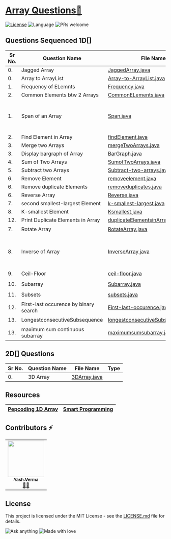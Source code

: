 # [Array Questions🚀](https://leetcode.com/problemset/algorithms/)

[![License](https://img.shields.io/badge/license-Apache_2.0-blue.svg)](LICENSE.md) ![Language](https://img.shields.io/badge/language-Java%20%2F%20Data_Structures%2F-blue.svg) ![PRs welcome](https://img.shields.io/badge/PRs%20-welcome-brightgreen.svg) 

## Questions Sequenced 1D[]
 
| Sr No. | Question Name | File Name |   Type |
|-----------|-----------|---------|---------------|
| 0.| Jagged Array  | [JaggedArray.java](https://github.com/vyash5075/Java-Programming/blob/Arrays/Basic/JaggedArray.java) |  |
| 0.| Array to  ArrayList  | [Array-to-ArrayList.java](https://github.com/vyash5075/Java-Programming/blob/Arrays/Basic/Array-to-ArrayList.java) |  |
| 1.| Frequency of ELemnts  | [Frequency.java](https://github.com/vyash5075/Java-Programming/blob/Arrays/Basic/Frequency.java) |   | 
| 2.| Common Elements btw 2 Arrays | [CommonELements.java](https://github.com/vyash5075/Java-Programming/blob/Arrays/Basic/CommonELements.java) |   | 
| 1.| Span of an Array  | [Span.java](https://github.com/vyash5075/Java-Programming/blob/Arrays/Basic/Span.java) |Difference of max and min elemts in[]  | 
| 2.| Find Element in Array  | [findElement.java](https://github.com/vyash5075/Java-Programming/blob/Arrays/Basic/findElement.java) |  |
| 3.| Merge two Arrays  | [mergeTwoArrays.java](https://github.com/vyash5075/Java-Programming/blob/Arrays/Basic/mergeTwoArrays.java) |  |
| 3.| Display bargraph of Array | [BarGraph.java](https://github.com/vyash5075/Java-Programming/blob/Arrays/Basic/BarGraph.java) |  |
| 4.|Sum of Two Arrays | [SumofTwoArrays.java](https://github.com/vyash5075/Java-Programming/blob/Arrays/Basic/SumofTwoArrays.java) |  |
| 5.| Subtract two Arrays | [Subtract-two-arrays.java](https://github.com/vyash5075/Java-Programming/blob/Arrays/Basic/Subtract-two-arrays.java) |  |
| 6.| Remove Element | [removeelement.java](https://github.com/vyash5075/Java-Programming/blob/Arrays/Basic/removeelement.java) |  |
| 6.| Remove duplicate Elements | [removeduplicates.java](https://github.com/vyash5075/Java-Programming/blob/Arrays/Basic/removeduplicates.java) |  |
| 6.| Reverse Array | [Reverse.java](https://github.com/vyash5075/Java-Programming/blob/Arrays/Basic/Reverse.java) |  |
| 7.| second smallest-largest  Element | [k-smallest-largest.java](https://github.com/vyash5075/Java-Programming/blob/Arrays/Basic/k-smallest-largest.java) |  |
| 8.| K-smallest  Element | [Ksmallest.java](https://github.com/vyash5075/Java-Programming/blob/Arrays/Basic/Ksmallest.java) |  |
| 12.| Print Duplicate Elements in Array | [duplicateElementsinArray.java](https://github.com/vyash5075/Java-Programming/blob/Arrays/Basic/duplicateElementsinArray.java) | 🎯 |
| 7.| Rotate Array | [RotateArray.java](https://github.com/vyash5075/Java-Programming/blob/Arrays/Basic/RotateArray.java) | ⭐ |
| 8.| Inverse of Array | [InverseArray.java](https://github.com/vyash5075/Java-Programming/blob/Arrays/Basic/InverseArray.java) |replace element by position in []  |
| 9.| Ceil-Floor | [ceil-floor.java](https://github.com/vyash5075/Java-Programming/blob/Arrays/Basic/ceil-floor.java) | ⭐ |
| 10.| Subarray | [Subarray.java](https://github.com/vyash5075/Java-Programming/blob/Arrays/Basic/Subarray.java) | ⭐ |
| 11.| Subsets | [subsets.java](https://github.com/vyash5075/Java-Programming/blob/Arrays/Basic/subsets.java) | ⭐ |
| 12.| First-last occurence by binary search | [First-last-occurence.java](https://github.com/vyash5075/Java-Programming/blob/Arrays/Basic/First-last-occurence.java) | ⭐ |
| 13.| LongestconsecutiveSubsequence | [longestconsecutiveSubsequence.java](https://github.com/vyash5075/Java-Programming/blob/Arrays/medium/longestconsecutiveSubsequence.java) | ⭐🌟 |
| 13.| maximum sum continuous subarray  | [maximumsumsubarray.java](https://github.com/vyash5075/Java-Programming/blob/Arrays/medium/maximumsumsubarray.java) | ⭐🌟 |

 


## 2D[] Questions
| Sr No. | Question Name | File Name |   Type |
|-----------|-----------|---------|---------------|
| 0.| 3D Array  | [3DArray.java](https://github.com/vyash5075/Java-Programming/blob/Arrays/2D%5B%5D/Basic/3DArray.java) |  |



 ## Resources
 |[Pepcoding 1D Array](https://www.youtube.com/watch?v=tXbgyBCLteM&list=PL-Jc9J83PIiHOV7lm2uSw4ZiVsIRsGS6r)|[Smart Programming](https://www.youtube.com/watch?v=dRrjjotgniA&list=PLlhM4lkb2sEhfuXL-2BDrJ67WkUdQ2v9b&index=56)|
 |--|--|

 

 ## Contributors ⚡
<table>
  <tr>
    <td align="center"><a href="https://github.com/vyash5075"><img src="https://avatars.githubusercontent.com/u/44260505?v=4" width="114px;" alt=""/><br /><sub><b>Yash Verma</b></sub></a><br /><a href="https://github.com/vyash5075" title="Github"> 👨‍💻 </a></td>
  </tr>
</table>

 
## License
This project is licensed under the MIT License - see the [LICENSE.md](LICENSE.md) file for details.                    
                     
                       
 

















![Ask anything](https://img.shields.io/badge/Ask%20me-anything-1abc9c.svg)   ![Made with love](http://ForTheBadge.com/images/badges/built-with-love.svg) 
